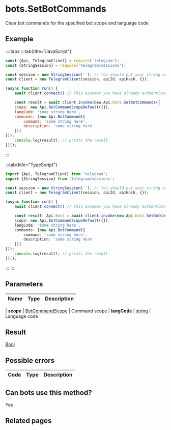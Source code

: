 # bots.SetBotCommands

Clear bot commands for the specified bot scope and language code



## Example

::::tabs
:::tab{title="JavaScript"}
```js
const {Api, TelegramClient} = require('telegram');
const {StringSession} = require('telegram/sessions');

const session = new StringSession(''); // You should put your string session here
const client = new TelegramClient(session, apiId, apiHash, {});

(async function run() {
    await client.connect() // This assumes you have already authenticated with .start()

    const result = await client.invoke(new Api.bots.SetBotCommands({
    scope: new Api.BotCommandScopeDefault({}),
    langCode: 'some string here',
    commands: [new Api.BotCommand({
        command: 'some string here',
        description: 'some string here'
    })]
}));
    console.log(result); // prints the result
})();
```
:::

:::tab{title="TypeScript"}
```ts
import {Api, TelegramClient} from 'telegram';
import {StringSession} from 'telegram/sessions';

const session = new StringSession(''); // You should put your string session here
const client = new TelegramClient(session, apiId, apiHash, {});

(async function run() {
    await client.connect() // This assumes you have already authenticated with .start()

    const result: Api.Bool = await client.invoke(new Api.bots.SetBotCommands({
    scope: new Api.BotCommandScopeDefault({}),
    langCode: 'some string here',
    commands: [new Api.BotCommand({
        command: 'some string here',
        description: 'some string here'
    })]
}));
    console.log(result); // prints the result
})();
```
:::
::::



## Parameters

| Name | Type | Description |
| :--: | ---- | ----------- |

| **scope** | [BotCommandScope](https://core.telegram.org/type/BotCommandScope) | Command scope 
| **langCode** | [string](https://core.telegram.org/type/string) | Language code 


## Result

[Bool](https://core.telegram.org/type/Bool)



## Possible errors

| Code | Type | Description |
| :--: | ---- | ----------- |



## Can bots use this method?

Yes

## Related pages


